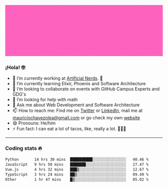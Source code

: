 ![Banner](banner.gif)

### ¡Hola! 🤓

- 🔭 I’m currently working at [Artificial Nerds](https://nerds.ai/). 🤖
- 🌱 I’m currently learning Elixir, Phoenix and Software Architecture
- 👯 I’m looking to collaborate on events with GitHub Campus Experts and GDG's
- 🤔 I’m looking for help with math
- 💬 Ask me about Web Development and Software Architecture
- 📫 How to reach me: Find me on [Twitter](https://twitter.com/ultr4nerd) or [LinkedIn](https://www.linkedin.com/in/mauricio-chávez-olea-4b46b7147/), mail me at [mauriciochavezolea@gmail.com](mailto:mauriciochavezolea@gmail.com) or go check my own [website](mauriciochavez.surge.sh)
- 😄 Pronouns: He/him
- ⚡ Fun fact: I can eat a lot of tacos, like, really a lot. 🌮🌮🌮

---

### Coding stats 🔥

<!--START_SECTION:waka-->
```text
Python       14 hrs 30 mins  ██████████░░░░░░░░░░░░░░░   40.46 % 
JavaScript   9 hrs 50 mins   ███████░░░░░░░░░░░░░░░░░░   27.47 % 
Vue.js       4 hrs 32 mins   ███▒░░░░░░░░░░░░░░░░░░░░░   12.67 % 
TypeScript   3 hrs 24 mins   ██▒░░░░░░░░░░░░░░░░░░░░░░   09.49 % 
Other        1 hr 47 mins    █▒░░░░░░░░░░░░░░░░░░░░░░░   05.02 % 
```
<!--END_SECTION:waka-->
